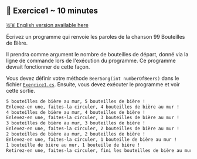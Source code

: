 ## 📖 Exercice1 ~ 10 minutes

[🇬🇧 English version available here](./README.md)

Écrivez un programme qui renvoie les paroles de la chanson 99 Bouteilles de Bière.

Il prendra comme argument le nombre de bouteilles de départ, donné via la ligne de commande lors de l'exécution du programme. Ce programme devrait fonctionner de cette façon.

Vous devez définir votre méthode `BeerSong(int numberOfBeers)` dans le fichier [`Exercice1.cs`](./Exercice1.cs). Ensuite, vous devez exécuter le programme et voir cette sortie.

```bash
5 bouteilles de bière au mur, 5 bouteilles de bière !
Enlevez-en une, faites-la circuler, 4 bouteilles de bière au mur !
4 bouteilles de bière au mur, 4 bouteilles de bière !
Enlevez-en une, faites-la circuler, 3 bouteilles de bière au mur !
3 bouteilles de bière au mur, 3 bouteilles de bière !
Enlevez-en une, faites-la circuler, 2 bouteilles de bière au mur !
2 bouteilles de bière au mur, 2 bouteilles de bière !
Enlevez-en une, faites-la circuler, 1 bouteille de bière au mur !
1 bouteille de bière au mur, 1 bouteille de bière !
Retirez-en une, faites-la circuler, fini les bouteilles de bière au mur !
``` 